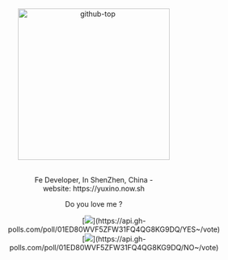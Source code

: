 <div align="center">
  <br>
  <br>
  <img src="https://user-images.githubusercontent.com/12481935/87399718-58241400-c5ea-11ea-82e6-b42bbdd5815b.png" alt="github-top" title="github-top" width="300px">
  <br>
  <br>
  <p>Fe Developer, In ShenZhen, China - <br> website: https://yuxino.now.sh</p>
  Do you love me ?

<div style="margin-left: 80px;">
  
[![](https://api.gh-polls.com/poll/01ED80WVF5ZFW31FQ4QG8KG9DQ/YES~)](https://api.gh-polls.com/poll/01ED80WVF5ZFW31FQ4QG8KG9DQ/YES~/vote) [![](https://api.gh-polls.com/poll/01ED80WVF5ZFW31FQ4QG8KG9DQ/NO~)](https://api.gh-polls.com/poll/01ED80WVF5ZFW31FQ4QG8KG9DQ/NO~/vote)

</div>
</div>
